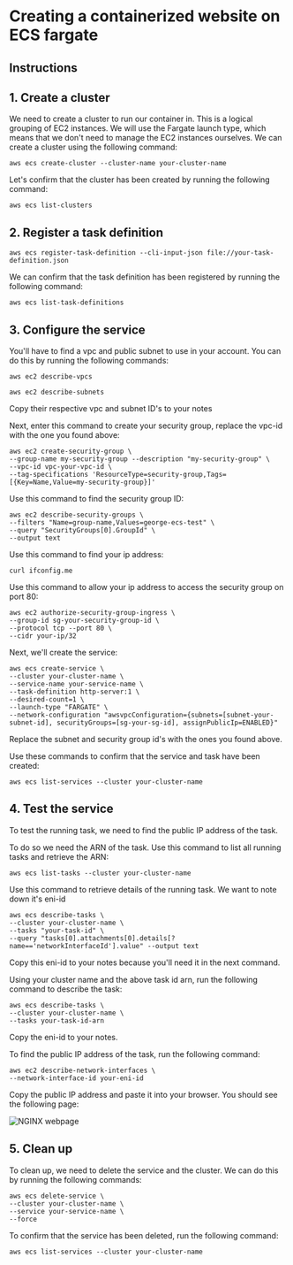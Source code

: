 # Creating a containerized website on ECS fargate
## Instructions

## 1. Create a cluster
We need to create a cluster to run our container in. This is a logical grouping of EC2 instances. We will use the Fargate launch type, which means that we don't need to manage the EC2 instances ourselves.
We can create a cluster using the following command:
```
aws ecs create-cluster --cluster-name your-cluster-name
```
Let's confirm that the cluster has been created by running the following command:
```
aws ecs list-clusters
```

## 2. Register a task definition
```
aws ecs register-task-definition --cli-input-json file://your-task-definition.json
```
We can confirm that the task definition has been registered by running the following command:
```
aws ecs list-task-definitions
```

## 3. Configure the service
You'll have to find a vpc and public subnet to use in your account. You can do this by running the following commands:
```
aws ec2 describe-vpcs

aws ec2 describe-subnets
```
Copy their respective vpc and subnet ID's to your notes

Next, enter this command to create your security group, replace the vpc-id with the one you found above:
```
aws ec2 create-security-group \
--group-name my-security-group --description "my-security-group" \
--vpc-id vpc-your-vpc-id \
--tag-specifications 'ResourceType=security-group,Tags=[{Key=Name,Value=my-security-group}]'
```

Use this command to find the security group ID:
```
aws ec2 describe-security-groups \
--filters "Name=group-name,Values=george-ecs-test" \
--query "SecurityGroups[0].GroupId" \
--output text
```
Use this command to find your ip address:
```
curl ifconfig.me
```

Use this command to allow your ip address to access the security group on port 80:
```
aws ec2 authorize-security-group-ingress \
--group-id sg-your-security-group-id \
--protocol tcp --port 80 \
--cidr your-ip/32
```

Next, we'll create the service:
```
aws ecs create-service \
--cluster your-cluster-name \
--service-name your-service-name \
--task-definition http-server:1 \
--desired-count=1 \
--launch-type "FARGATE" \
--network-configuration "awsvpcConfiguration={subnets=[subnet-your-subnet-id], securityGroups=[sg-your-sg-id], assignPublicIp=ENABLED}"
```
Replace the subnet and security group id's with the ones you found above.

Use these commands to confirm that the service and task have been created:
``` 
aws ecs list-services --cluster your-cluster-name
```

## 4. Test the service
To test the running task, we need to find the public IP address of the task.

To do so we need the ARN of the task. Use this command to list all running tasks and retrieve the ARN:

```
aws ecs list-tasks --cluster your-cluster-name
```

Use this command to retrieve details of the running task. We want to note down it's eni-id
```
aws ecs describe-tasks \
--cluster your-cluster-name \
--tasks "your-task-id" \
--query "tasks[0].attachments[0].details[?name=='networkInterfaceId'].value" --output text
```
Copy this eni-id to your notes because you'll need it in the next command.

Using your cluster name and the above task id arn, run the following command to describe the task:
```
aws ecs describe-tasks \
--cluster your-cluster-name \
--tasks your-task-id-arn
```
Copy the eni-id to your notes.

To find the public IP address of the task, run the following command:
```
aws ec2 describe-network-interfaces \
--network-interface-id your-eni-id
```
Copy the public IP address and paste it into your browser. You should see the following page:

![NGINX webpage](https://github.com/GeorgieasaService/container-demo/assets/67550608/9f9ecbcd-020c-4457-bc7e-2c0fcb578c3f)


## 5. Clean up
To clean up, we need to delete the service and the cluster. We can do this by running the following commands:
```
aws ecs delete-service \
--cluster your-cluster-name \
--service your-service-name \
--force
```
To confirm that the service has been deleted, run the following command:
```
aws ecs list-services --cluster your-cluster-name
```
